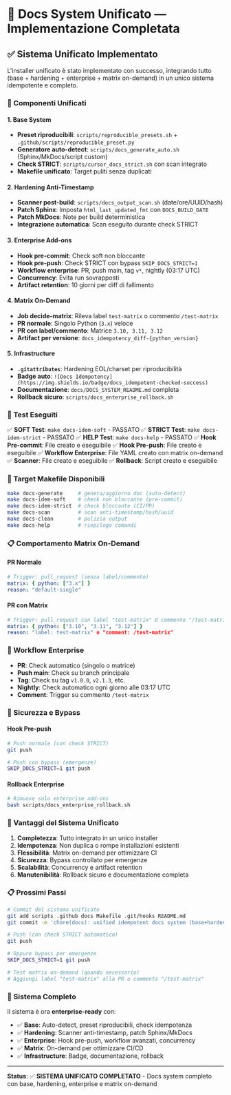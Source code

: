# 🚀 Docs System Unificato — Implementazione Completata

## ✅ Sistema Unificato Implementato

L'installer unificato è stato implementato con successo, integrando tutto (base + hardening + enterprise + matrix on-demand) in un unico sistema idempotente e completo.

### 🎯 Componenti Unificati

#### 1. **Base System**
- **Preset riproducibili**: `scripts/reproducible_presets.sh` + `.github/scripts/reproducible_preset.py`
- **Generatore auto-detect**: `scripts/docs_generate_auto.sh` (Sphinx/MkDocs/script custom)
- **Check STRICT**: `scripts/cursor_docs_strict.sh` con scan integrato
- **Makefile unificato**: Target puliti senza duplicati

#### 2. **Hardening Anti-Timestamp**
- **Scanner post-build**: `scripts/docs_output_scan.sh` (date/ore/UUID/hash)
- **Patch Sphinx**: Imposta `html_last_updated_fmt` con `DOCS_BUILD_DATE`
- **Patch MkDocs**: Note per build deterministica
- **Integrazione automatica**: Scan eseguito durante check STRICT

#### 3. **Enterprise Add-ons**
- **Hook pre-commit**: Check soft non bloccante
- **Hook pre-push**: Check STRICT con bypass `SKIP_DOCS_STRICT=1`
- **Workflow enterprise**: PR, push main, tag `v*`, nightly (03:17 UTC)
- **Concurrency**: Evita run sovrapposti
- **Artifact retention**: 10 giorni per diff di fallimento

#### 4. **Matrix On-Demand**
- **Job decide-matrix**: Rileva label `test-matrix` o commento `/test-matrix`
- **PR normale**: Singolo Python (`3.x`) veloce
- **PR con label/commento**: Matrice `3.10, 3.11, 3.12`
- **Artifact per versione**: `docs_idempotency_diff-{python_version}`

#### 5. **Infrastructure**
- **`.gitattributes`**: Hardening EOL/charset per riproducibilità
- **Badge auto**: `![Docs Idempotency](https://img.shields.io/badge/docs_idempotent-checked-success)`
- **Documentazione**: `docs/DOCS_SYSTEM_README.md` completa
- **Rollback sicuro**: `scripts/docs_enterprise_rollback.sh`

### 🧪 Test Eseguiti

✅ **SOFT Test**: `make docs-idem-soft` - PASSATO
✅ **STRICT Test**: `make docs-idem-strict` - PASSATO
✅ **HELP Test**: `make docs-help` - PASSATO
✅ **Hook Pre-commit**: File creato e eseguibile
✅ **Hook Pre-push**: File creato e eseguibile
✅ **Workflow Enterprise**: File YAML creato con matrix on-demand
✅ **Scanner**: File creato e eseguibile
✅ **Rollback**: Script creato e eseguibile

### 🔧 Target Makefile Disponibili

```bash
make docs-generate     # genera/aggiorna doc (auto-detect)
make docs-idem-soft    # check non bloccante (pre-commit)
make docs-idem-strict  # check bloccante (CI/PR)
make docs-scan         # scan anti-timestamp/hash/uuid
make docs-clean        # pulizia output
make docs-help         # riepilogo comandi
```

### 📋 Comportamento Matrix On-Demand

#### PR Normale
```yaml
# Trigger: pull_request (senza label/commento)
matrix: { python: ["3.x"] }
reason: "default-single"
```

#### PR con Matrix
```yaml
# Trigger: pull_request con label "test-matrix" O commento "/test-matrix"
matrix: { python: ["3.10", "3.11", "3.12"] }
reason: "label: test-matrix" o "comment: /test-matrix"
```

### 🚀 Workflow Enterprise

- **PR**: Check automatico (singolo o matrice)
- **Push main**: Check su branch principale
- **Tag**: Check su tag `v1.0.0`, `v2.1.3`, etc.
- **Nightly**: Check automatico ogni giorno alle 03:17 UTC
- **Comment**: Trigger su commento `/test-matrix`

### 🔐 Sicurezza e Bypass

#### Hook Pre-push
```bash
# Push normale (con check STRICT)
git push

# Push con bypass (emergenze)
SKIP_DOCS_STRICT=1 git push
```

#### Rollback Enterprise
```bash
# Rimuove solo enterprise add-ons
bash scripts/docs_enterprise_rollback.sh
```

### 🎯 Vantaggi del Sistema Unificato

1. **Completezza**: Tutto integrato in un unico installer
2. **Idempotenza**: Non duplica o rompe installazioni esistenti
3. **Flessibilità**: Matrix on-demand per ottimizzare CI
4. **Sicurezza**: Bypass controllato per emergenze
5. **Scalabilità**: Concurrency e artifact retention
6. **Manutenibilità**: Rollback sicuro e documentazione completa

### 📋 Prossimi Passi

```bash
# Commit del sistema unificato
git add scripts .github docs Makefile .git/hooks README.md
git commit -m 'chore(docs): unified idempotent docs system (base+hardening+enterprise+matrix-on-demand)'

# Push (con check STRICT automatico)
git push

# Oppure bypass per emergenze
SKIP_DOCS_STRICT=1 git push

# Test matrix on-demand (quando necessario)
# Aggiungi label "test-matrix" alla PR o commenta "/test-matrix"
```

### 🎉 Sistema Completo

Il sistema è ora **enterprise-ready** con:
- ✅ **Base**: Auto-detect, preset riproducibili, check idempotenza
- ✅ **Hardening**: Scanner anti-timestamp, patch Sphinx/MkDocs
- ✅ **Enterprise**: Hook pre-push, workflow avanzati, concurrency
- ✅ **Matrix**: On-demand per ottimizzare CI/CD
- ✅ **Infrastructure**: Badge, documentazione, rollback

---

**Status**: ✅ **SISTEMA UNIFICATO COMPLETATO** - Docs system completo con base, hardening, enterprise e matrix on-demand
